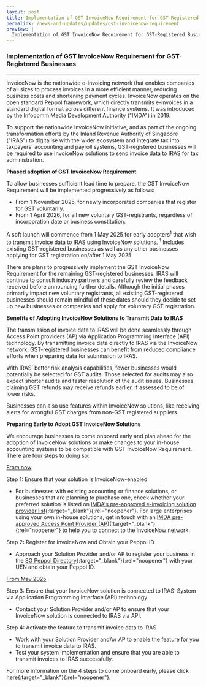 ```yaml
---
layout: post
title: Implementation of GST InvoiceNow Requirement for GST-Registered Businesses
permalink: /news-and-updates/updates/gst-invoicenow-requirement
preview: |
  Implementation of GST InvoiceNow Requirement for GST-Registered Businesses
---
```


### Implementation of GST InvoiceNow Requirement for GST-Registered Businesses

---

InvoiceNow is the nationwide e-invoicing network that enables companies of all sizes to process invoices in a more efficient manner, reducing business costs and shortening payment cycles. InvoiceNow operates on the open standard Peppol framework, which directly transmits e-invoices in a standard digital format across different finance systems. It was introduced by the Infocomm Media Development Authority ("IMDA") in 2019.

To support the nationwide InvoiceNow initiative, and as part of the ongoing transformation efforts by the Inland Revenue Authority of Singapore ("IRAS") to digitalise with the wider ecosystem and integrate tax into taxpayers' accounting and payroll systems, GST-registered businesses will be required to use InvoiceNow solutions to send invoice data to IRAS for tax administration. 

**Phased adoption of GST InvoiceNow Requirement**

To allow businesses sufficient lead time to prepare, the GST InvoiceNow Requirement will be implemented progressively as follows:
- From 1 November 2025, for newly incorporated companies that register for GST voluntarily.
- From 1 April 2026, for all new voluntary GST-registrants, regardless of incorporation date or business constitution. 

A soft launch will commence from 1 May 2025 for early adopters<sup>1</sup> that wish to transmit invoice data to IRAS using InvoiceNow solutions. 
<sup>1</sup> Includes existing GST-registered businesses as well as any other businesses applying for GST registration on/after 1 May 2025.

There are plans to progressively implement the GST InvoiceNow Requirement for the remaining GST-registered businesses. IRAS will continue to consult industry partners and carefully review the feedback received before announcing further details. Although the initial phases primarily impact new voluntary registrants, all existing GST-registered businesses should remain mindful of these dates should they decide to set up new businesses or companies and apply for voluntary GST registration.

**Benefits of Adopting InvoiceNow Solutions to Transmit Data to IRAS** 

The transmission of invoice data to IRAS will be done seamlessly through Access Point providers (AP) via Application Programming Interface (API) technology. By transmitting invoice data directly to IRAS via the InvoiceNow network, GST-registered businesses can benefit from reduced compliance efforts when preparing data for submission to IRAS. 

With IRAS’ better risk analysis capabilities, fewer businesses would potentially be selected for GST audits. Those selected for audits may also expect shorter audits and faster resolution of the audit issues. Businesses claiming GST refunds may receive refunds earlier, if assessed to be of lower risks. 

Businesses can also use features within InvoiceNow solutions, like receiving alerts for wrongful GST charges from non-GST registered suppliers.

**Preparing Early to Adopt GST InvoiceNow Solutions**

We encourage businesses to come onboard early and plan ahead for the adoption of InvoiceNow solutions or make changes to your in-house accounting systems to be compatible with GST InvoiceNow Requirement. There are four steps to doing so:

<ins>From now</ins>

Step 1: Ensure that your solution is InvoiceNow-enabled
- For businesses with existing accounting or finance solutions, or businesses that are planning to purchase one, check whether your preferred solution is listed on [IMDA's pre-approved e-invoicing solution provider list](https://www.imda.gov.sg/how-we-can-help/nationwide-e-invoicing-framework/peppol-ready-accounting-erp-solution-providers){:target="_blank"}{:rel="noopener"}. For large enterprises using your own in-house solutions, get in touch with an [IMDA pre-approved Access Point Provider (AP)](https://www.imda.gov.sg/how-we-can-help/nationwide-e-invoicing-framework/access-point-providers){:target="_blank"}{:rel="noopener"} to help you to connect to the InvoiceNow network.

Step 2: Register for InvoiceNow and Obtain your Peppol ID
- Approach your Solution Provider and/or AP to register your business in the [SG Peppol Directory](https://www.peppoldirectory.sg/){:target="_blank"}{:rel="noopener"} with your UEN and obtain your Peppol ID. 

<ins>From May 2025</ins>

Step 3: Ensure that your InvoiceNow solution is connected to IRAS’ System via Application Programming Interface (API) technology
- Contact your Solution Provider and/or AP to ensure that your InvoiceNow solution is connected to IRAS via API.

Step 4: Activate the feature to transmit invoice data to IRAS
- Work with your Solution Provider and/or AP to enable the feature for you to transmit invoice data to IRAS.
- Test your system implementation and ensure that you are able to transmit invoices to IRAS successfully.

For more information on the 4 steps to come onboard early, please click [here](https://www.iras.gov.sg/taxes/goods-services-tax-(gst)/gst-invoicenow-requirement#heading4){:target="_blank"}{:rel="noopener"}. 

